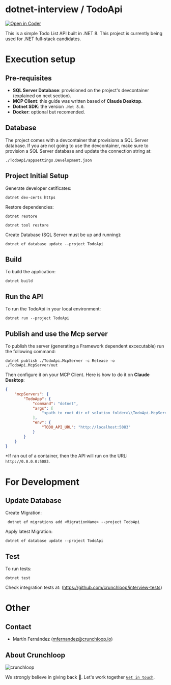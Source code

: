 # dotnet-interview / TodoApi

[![Open in Coder](https://dev.crunchloop.io/open-in-coder.svg)](https://dev.crunchloop.io/templates/fly-containers/workspace?param.Git%20Repository=git@github.com:crunchloop/dotnet-interview.git)

This is a simple Todo List API built in .NET 8. This project is currently being used for .NET full-stack candidates.

# Execution setup

## Pre-requisites

* **SQL Server Database**: provisioned on the project's devcontainer (explained on next section).
* **MCP Client**: this guide was written based of **Claude Desktop**.
* **Dotnet SDK**: the version `.Net 8.0`.
* **Docker**: optional but recomended.

## Database

The project comes with a devcontainer that provisions a SQL Server database. If you are not going to use the devcontainer, make sure to provision a SQL Server database and update the connection string at:

`./TodoApi/appsettings.Development.json`

## Project Initial Setup

Generate developer cetificates:

`dotnet dev-certs https`

Restore dependencies:

`dotnet restore`

`dotnet tool restore`

Create Database (SQL Server must be up and running):

`dotnet ef database update --project TodoApi`

## Build

To build the application:

`dotnet build`

## Run the API

To run the TodoApi in your local environment:

`dotnet run --project TodoApi`

## Publish and use the Mcp server

To publish the server (generating a Framework dependent excecutable) run the following command:

`dotnet publish ./TodoApi.McpServer -c Release -o ./TodoApi.McpServer/out`

Then configure it on your MCP Client.
Here is how to do it on **Claude Desktop**:

```json
{
    "mcpServers": {
        "TodoApp": {
            "command": "dotnet",
            "args": [
                "<path to root dir of solution folder>\\TodoApi.McpServer\\out\\TodoApi.McpServer.dll"
            ],
            "env": {
                "TODO_API_URL": "http://localhost:5083"
            }
        }
    }
}
```

*If ran out of a container, then the API will run on the URL: `http://0.0.0.0:5083`. 


# For Development

## Update Database

Create Migration:

` dotnet ef migrations add <MigrationName> --project TodoApi`

Apply latest Migration:

`dotnet ef database update --project TodoApi`

## Test

To run tests:

`dotnet test`

Check integration tests at: (https://github.com/crunchloop/interview-tests)

# Other

## Contact

- Martín Fernández (mfernandez@crunchloop.io)

## About Crunchloop

![crunchloop](https://crunchloop.io/logo-blue.png)

We strongly believe in giving back :rocket:. Let's work together [`Get in touch`](https://crunchloop.io/contact).
